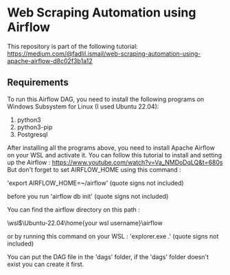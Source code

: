 # Web Scraping Automation using Airflow
This repository is part of the following tutorial:
https://medium.com/@fadlil.ismail/web-scraping-automation-using-apache-airflow-d8c02f3b1a12

## Requirements
To run this Airflow DAG, you need to install the following programs on Windows Subsystem for Linux (I used Ubuntu 22.04):
1. python3
2. python3-pip
3. Postgresql

After installing all the programs above, you need to install Apache Airflow on your WSL and activate it.
You can follow this tutorial to install and setting up the Airflow : https://www.youtube.com/watch?v=Va_NMDoDqLQ&t=680s
But don't forget to set AIRFLOW_HOME using this command :

'export AIRFLOW_HOME=~/airflow' (quote signs not included)

before you run 'airflow db init' (quote signs not included)

You can find the airflow directory on this path :

\\wsl$\Ubuntu-22.04\home\{your wsl username}\airflow

or by running this command on your WSL : 'explorer.exe .' (quote signs not included)

You can put the DAG file in the 'dags' folder, if the 'dags' folder doesn't exist you can create it first.

